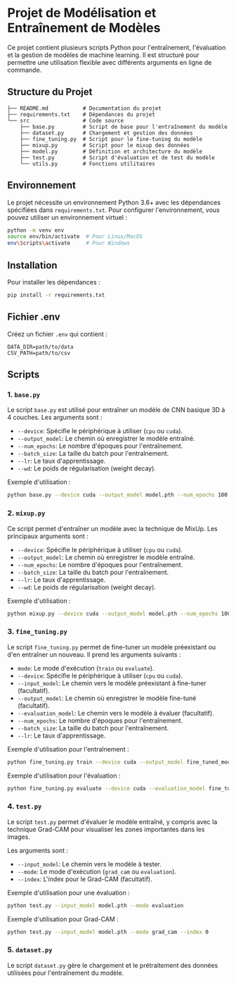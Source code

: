 # Projet de Modélisation et Entraînement de Modèles

Ce projet contient plusieurs scripts Python pour l'entraînement, l'évaluation et la gestion de modèles de machine learning. Il est structuré pour permettre une utilisation flexible avec différents arguments en ligne de commande.

## Structure du Projet

```
├── README.md           # Documentation du projet
├── requirements.txt    # Dépendances du projet
└── src                 # Code source
    ├── base.py         # Script de base pour l'entraînement du modèle
    ├── dataset.py      # Chargement et gestion des données
    ├── fine_tuning.py  # Script pour le fine-tuning du modèle
    ├── mixup.py        # Script pour le mixup des données
    ├── model.py        # Définition et architecture du modèle
    ├── test.py         # Script d'évaluation et de test du modèle
    └── utils.py        # Fonctions utilitaires
```

## Environnement

Le projet nécessite un environnement Python 3.6+ avec les dépendances spécifiées dans `requirements.txt`. Pour configurer l'environnement, vous pouvez utiliser un environnement virtuel :

```bash
python -m venv env
source env/bin/activate  # Pour Linux/MacOS
env\Scripts\activate     # Pour Windows
```

## Installation

Pour installer les dépendances :

```bash
pip install -r requirements.txt
```

## Fichier .env

Créez un fichier `.env` qui contient :

```
DATA_DIR=path/to/data
CSV_PATH=path/to/csv
```

## Scripts

### 1. `base.py`

Le script `base.py` est utilisé pour entraîner un modèle de CNN basique 3D à 4 couches. Les arguments sont :

- `--device`: Spécifie le périphérique à utiliser (`cpu` ou `cuda`).
- `--output_model`: Le chemin où enregistrer le modèle entraîné.
- `--num_epochs`: Le nombre d'époques pour l'entraînement.
- `--batch_size`: La taille du batch pour l'entraînement.
- `--lr`: Le taux d'apprentissage.
- `--wd`: Le poids de régularisation (weight decay).

Exemple d'utilisation :

```bash
python base.py --device cuda --output_model model.pth --num_epochs 100 --batch_size 32 --lr 1e-4 --wd 1e-5
```

### 2. `mixup.py`

Ce script permet d'entraîner un modèle avec la technique de MixUp. Les principaux arguments sont :

- `--device`: Spécifie le périphérique à utiliser (`cpu` ou `cuda`).
- `--output_model`: Le chemin où enregistrer le modèle entraîné.
- `--num_epochs`: Le nombre d'époques pour l'entraînement.
- `--batch_size`: La taille du batch pour l'entraînement.
- `--lr`: Le taux d'apprentissage.
- `--wd`: Le poids de régularisation (weight decay).

Exemple d'utilisation :

```bash
python mixup.py --device cuda --output_model model.pth --num_epochs 100 --batch_size 32 --lr 1e-4 --wd 1e-5
```

### 3. `fine_tuning.py`

Le script `fine_tuning.py` permet de fine-tuner un modèle préexistant ou d'en entraîner un nouveau. Il prend les arguments suivants :

- `mode`: Le mode d'exécution (`train` ou `evaluate`).
- `--device`: Spécifie le périphérique à utiliser (`cpu` ou `cuda`).
- `--input_model`: Le chemin vers le modèle préexistant à fine-tuner (facultatif).
- `--output_model`: Le chemin où enregistrer le modèle fine-tuné (facultatif).
- `--evaluation_model`: Le chemin vers le modèle à évaluer (facultatif).
- `--num_epochs`: Le nombre d'époques pour l'entraînement.
- `--batch_size`: La taille du batch pour l'entraînement.
- `--lr`: Le taux d'apprentissage.

Exemple d'utilisation pour l'entraînement :

```bash
python fine_tuning.py train --device cuda --output_model fine_tuned_model.pth --num_epochs 10 --batch_size 32 --lr 1e-5
```

Exemple d'utilisation pour l'évaluation :

```bash
python fine_tuning.py evaluate --device cuda --evaluation_model fine_tuned_model.pth
```

### 4. `test.py`

Le script `test.py` permet d'évaluer le modèle entraîné, y compris avec la technique Grad-CAM pour visualiser les zones importantes dans les images.

Les arguments sont :

- `--input_model`: Le chemin vers le modèle à tester.
- `--mode`: Le mode d'exécution (`grad_cam` ou `evaluation`).
- `--index`: L'index pour le Grad-CAM (facultatif).

Exemple d'utilisation pour une évaluation :

```bash
python test.py --input_model model.pth --mode evaluation
```

Exemple d'utilisation pour Grad-CAM :

```bash
python test.py --input_model model.pth --mode grad_cam --index 0
```

### 5. `dataset.py`

Le script `dataset.py` gère le chargement et le prétraitement des données utilisées pour l'entraînement du modèle.
```
